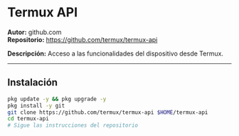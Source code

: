 # Termux API

**Autor:** github.com  
**Repositorio:** https://github.com/termux/termux-api

**Descripción:** Acceso a las funcionalidades del dispositivo desde Termux.

---

## Instalación

```bash
pkg update -y && pkg upgrade -y
pkg install -y git
git clone https://github.com/termux/termux-api $HOME/termux-api
cd termux-api
# Sigue las instrucciones del repositorio
```
